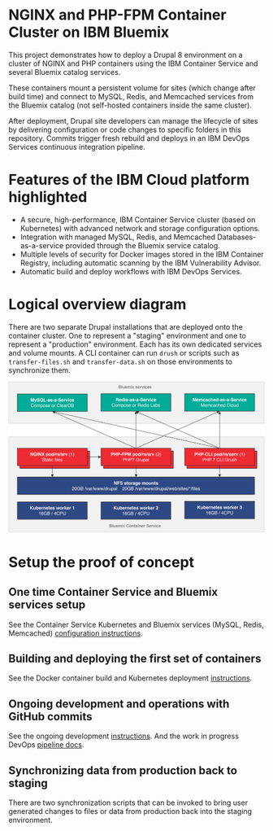 # NGINX and PHP-FPM Container Cluster on IBM Bluemix
This project demonstrates how to deploy a Drupal 8 environment on a cluster of NGINX and PHP containers using the IBM Container Service and several Bluemix catalog services.

These containers mount a persistent volume for sites (which change after build time) and connect to MySQL, Redis, and Memcached services from the Bluemix catalog (not self-hosted containers inside the same cluster).

After deployment, Drupal site developers can manage the lifecycle of sites by delivering configuration or code changes to specific folders in this repository. Commits trigger fresh rebuild and deploys in an IBM DevOps Services continuous integration pipeline.

# Features of the IBM Cloud platform highlighted
- A secure, high-performance, IBM Container Service cluster (based on Kubernetes) with advanced network and storage configuration options.
- Integration with managed MySQL, Redis, and Memcached Databases-as-a-service provided through the Bluemix service catalog.
- Multiple levels of security for Docker images stored in the IBM Container Registry, including automatic scanning by the IBM Vulnerability Advisor.
- Automatic build and deploy workflows with IBM DevOps Services.

# Logical overview diagram
There are two separate Drupal installations that are deployed onto the container cluster. One to represent a "staging" environment and one to represent a "production" environment. Each has its own dedicated services and volume mounts. A CLI container can run `drush` or scripts such as `transfer-files.sh` and `transfer-data.sh` on those environments to synchronize them.


![](docs/img/architecture.png)

# Setup the proof of concept

## One time Container Service and Bluemix services setup
See the Container Service Kubernetes and Bluemix services (MySQL, Redis, Memcached) [configuration instructions](docs/INITIAL-SETUP.md).

## Building and deploying the first set of containers
See the Docker container build and Kubernetes deployment [instructions](docs/DEPLOY-CONTAINERS.md).

## Ongoing development and operations with GitHub commits
See the ongoing development [instructions](docs/ONGOING-DEVELOPMENT.md). And the work in progress DevOps [pipeline docs](docs/PIPELINE-SETUP.md).

## Synchronizing data from production back to staging
There are two synchronization scripts that can be invoked to bring user generated changes to files or data from production back into the staging environment.

